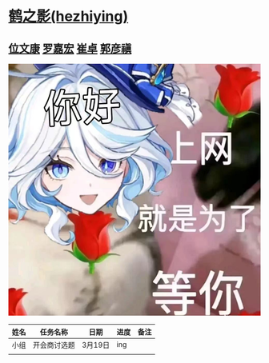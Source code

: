 # [鹤之影(hezhiying)](https://github.com/OSH-2025/hezhiying )
## [位文康](https://github.com/jianyingzhihe "位文康") [罗嘉宏](https://github.com/ustcljh "罗嘉宏") [崔卓](https://github.com/crosaa "崔卓") [郭彦禛](https://github.com/EricGuoYanzhen "郭彦禛")
![永世传颂，不休独舞，神爱世人，芙门永存！](./src/fufu.jpg)

| 姓名 | 任务名称     | 日期    | 进度 | 备注 |
| ---- | ------------ | ------- | ---- | ---- |
| 小组 | 开会商讨选题 | 3月19日 | ing  |      |
|      |              |         |      |      |